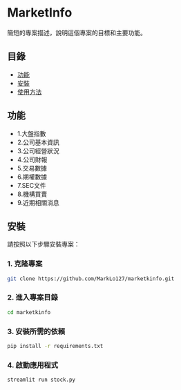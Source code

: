 # MarketInfo

簡短的專案描述，說明這個專案的目標和主要功能。

## 目錄

- [功能](#功能)
- [安裝](#安裝)
- [使用方法](#使用方法)

## 功能

- 1.大盤指數
- 2.公司基本資訊
- 3.公司經營狀況
- 4.公司財報
- 5.交易數據
- 6.期權數據
- 7.SEC文件
- 8.機構買賣
- 9.近期相關消息

## 安裝

請按照以下步驟安裝專案：

### 1. 克隆專案

```bash
git clone https://github.com/MarkLo127/marketkinfo.git
```

### 2. 進入專案目錄
```bash
cd marketkinfo
```
### 3. 安裝所需的依賴
```bash
pip install -r requirements.txt
```
### 4. 啟動應用程式
```bash
streamlit run stock.py
```
